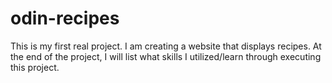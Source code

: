# odin-recipes

This is my first real project. I am creating a website that displays recipes. 
At the end of the project, I will list what skills I utilized/learn through executing this project. 
